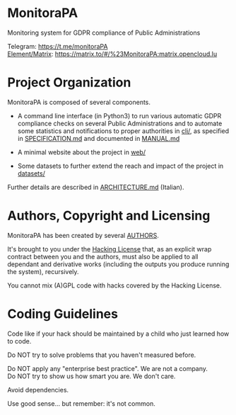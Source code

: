 # MonitoraPA
Monitoring system for GDPR compliance of Public Administrations

Telegram: https://t.me/monitoraPA   
[Element/Matrix](https://element.io): https://matrix.to/#/%23MonitoraPA:matrix.opencloud.lu

# Project Organization

MonitoraPA is composed of several components.

- A command line interface (in Python3) to run various automatic GDPR
  compliance checks on several Public Administrations and to automate
  some statistics and notifications to proper authorities in [cli/](./cli/),
  as specified in [SPECIFICATION.md](./cli/SPECIFICATION.md) and
  documented in [MANUAL.md](./cli/MANUAL.md)

- A minimal website about the project in [web/](./web/)

- Some datasets to further extend the reach and impact of the project
  in [datasets/](./datasets/)

Further details are described in [ARCHITECTURE.md](./ARCHITECTURE.md) (Italian).

# Authors, Copyright and Licensing

MonitoraPA has been created by several [AUTHORS](./AUTHORS.md).

It's brought to you under the [Hacking License](./LICENSE.txt) that, as
an explicit wrap contract between you and the authors, must also be
applied to all dependant and derivative works (including the outputs
you produce running the system), recursively.

You cannot mix (A)GPL code with hacks covered by the Hacking License.

# Coding Guidelines

Code like if your hack should be maintained by a child who
just learned how to code.

Do NOT try to solve problems that you haven't measured before.

Do NOT apply any "enterprise best practice". We are not a company.  
Do NOT try to show us how smart you are. We don't care.

Avoid dependencies.

Use good sense... but remember: it's not common.
